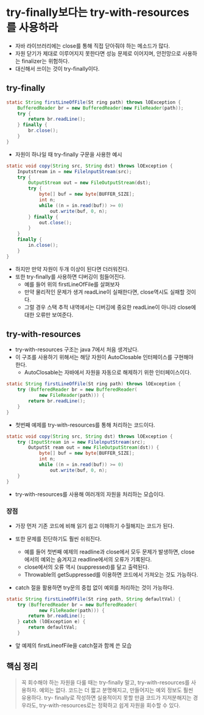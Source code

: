 # try-finally보다는 try-with-resources를 사용하라

- 자바 라이브러리에는 close를 통해 직접 닫아줘야 하는 메소드가 많다.
- 자원 닫기가 제대로 이루어지지 못한다면 성능 문제로 이어지며, 안전망으로 사용하는 finalizer는 위험하다.
- 대신해서 쓰이는 것이 try-finally이다.

## try-finally

```java
static String firstLineOfFile(St ring path) throws lOException {
	BufferedReader br = new BufferedReader(new FileReader(path));
	try {
		return br.readLine();
	} finally {
		br.close();
	}
}
```
- 자원이 하나일 때 try-finally 구문을 사용한 예시

```java
static void copy(String src, String dst) throws lOException {
	Inputstream in = new FilelnputStream(src);
	try {
		OutputStream out = new FileOutputStream(dst);
		try {
			byte[] buf = new byte[BUFFER_SIZE];
			int n;
			while ((n = in.read(buf)) >= 0)
				out.write(buf, 0, n);
		} finally {
			out.close();
		}
	}
	finally {
		in.close();
	}
}
```
- 하지만 만약 자원이 두개 이상이 된다면 더러워진다.
- 또한 try-finally를 사용하면 디버깅이 힘들어진다.
	- 예를 들어 위의 firstLineOfFile를 살펴보자
	- 만약 물리적인 문제가 생겨 readLine이 실패한다면, close역시도 실패할 것이다.
	- 그럴 경우 스택 추적 내역에서는 디버깅에 중요한 readLine이 아니라 close에 대한 오류만 보여준다.

## try-with-resources
- try-with-resources 구조는 java 7에서 처음 생겨났다.
- 이 구조를 사용하기 위해서는 해당 자원이 AutoClosable 인터페이스를 구현해야 한다.
	- AutoClosable는 자바에서 자원을 자동으로 해제하기 위한 인터페이스이다.

```java
static String firstLineOfFile(St ring path) throws lOException {
	try (BufferedReader br = new BufferedReader(
			new FileReader(path))) {
		return br.readLine();
	}
}
```
- 첫번째 예제를 try-with-resources를 통해 처리하는 코드이다.

```java
static void copy(String src, String dst) throws lOException {
	try (InputStream in = new FilelnputStream(src);
		OutputSt ream out = new FileOutputStream(dst)) {
			byte[] buf = new byte[BUFFER_SIZE];
			int n;
			while ((n = in.read(buf)) >= 0)
				out.write(buf, 0, n);
	}
}
```
- try-with-resources를 사용해 여러개의 자원을 처리하는 모습이다.


### 장점
- 가장 먼저 기존 코드에 비해 읽기 쉽고 이해하기 수월해지는 코드가 된다.
- 또한 문제를 진단하기도 훨씬 쉬워진다.
	- 예를 들어 첫번째 예제의 readline과 close에서 모두 문제가 발생하면, close에서의 예외는 숨겨지고 readline에서의 오류가 기록된다.
	- close에서의 오류 역시 (suppressed)를 달고 출력된다.
	- Throwable의 getSuppressed를 이용하면 코드에서 가져오는 것도 가능하다.

- catch 절을 활용하면 try문의 중첩 없이 예외를 처리하는 것이 가능하다.

```java
static String firstLineOfFile(St ring path, String defaultVal) {
	try (BufferedReader br = new BufferedReader(
			new FileReader(path))) {
		return br.readLine();
	} catch (lOException e) {
		return defaultVal;
	}
```
- 앞 예제의 firstLineofFile을 catch절과 함께 쓴 모습

## 핵심 정리

> 꼭 회수해야 하는 자원을 다룰 때는 try-finally 말고, try-with-resources를 사용하자. 예외는 없다. 코드는 더 짧고 분명해지고, 만들어지는 예외 정보도 훨씬 유용하다. try- finally로 작성하면 실용적이지 못할 만큼 코드가 지저분해지는 경우라도, try-with-resources로는 정확하고 쉽게 자원을 회수할 수 있다.